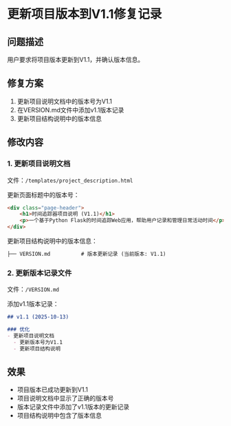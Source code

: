 # 更新项目版本到V1.1修复记录

## 问题描述
用户要求将项目版本更新到V1.1，并确认版本信息。

## 修复方案
1. 更新项目说明文档中的版本号为V1.1
2. 在VERSION.md文件中添加v1.1版本记录
3. 更新项目结构说明中的版本信息

## 修改内容

### 1. 更新项目说明文档
文件：`/templates/project_description.html`

更新页面标题中的版本号：
```html
<div class="page-header">
    <h1>时间追踪器项目说明 (V1.1)</h1>
    <p>一个基于Python Flask的时间追踪Web应用，帮助用户记录和管理日常活动时间</p>
</div>
```

更新项目结构说明中的版本信息：
```html
├── VERSION.md          # 版本更新记录 (当前版本: V1.1)
```

### 2. 更新版本记录文件
文件：`/VERSION.md`

添加v1.1版本记录：
```markdown
## v1.1 (2025-10-13)

### 优化
- 更新项目说明文档
  - 更新版本号为V1.1
  - 更新项目结构说明
```

## 效果
- 项目版本已成功更新到V1.1
- 项目说明文档中显示了正确的版本号
- 版本记录文件中添加了v1.1版本的更新记录
- 项目结构说明中包含了版本信息